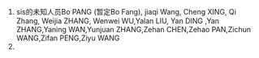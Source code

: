 1. sis的未知人员Bo PANG (暂定Bo Fang), jiaqi Wang, Cheng XING, Qi Zhang, Weijia ZHANG, Wenwei WU,Yalan LIU, Yan DING ,Yan ZHANG,Yaning WAN,Yunjuan ZHANG,Zehan CHEN,Zehao PAN,Zichun WANG,Zifan PENG,Ziyu WANG
2.